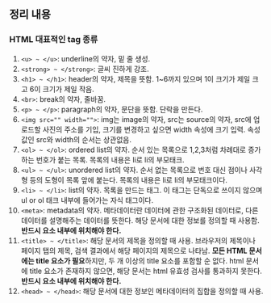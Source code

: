 ## 정리 내용
### HTML 대표적인 tag 종류
1. `<u> ~ </u>`: underline의 약자, 밑 줄 생성.
2. `<strong> ~ </strong>`: 글씨 진하게 강조.
3. `<h1> ~ </h1>`: header의 약자, 제목을 뜻함. 1~6까지 있으며 1이 크기가 제일 크고 6이 크기가 제일 작음.
4. `<br>`: break의 약자, 줄바꿈.
5. `<p> ~ </p>`: paragraph의 약자, 문단을 뜻함. 단락을 만든다.
6. `<img src="" width="">`: img는 image의 약자, src는 source의 약자, src에 업로드할 사진의 주소를 기입, 
                            크기를 변경하고 싶으면 width 속성에 크기 입력. 속성값인 src와 width의 순서는 상관없음.
7. `<ol> ~ </ol>`: ordered list의 약자. 순서 있는 목록으로 1,2,3처럼 차례대로 증가하는 번호가 붙는 목록. 목록의 내용은 li로 li의 부모태크.
8. `<ul> ~ </ul>`: unordered list의 약자. 순서 없는 목록으로 번호 대신 점이나 사각형 등의 도형이 목록 앞에 붙는다. 목록의 내용은 li로 li의 부모태크이다.
9. `<li> ~ </li>`: list의 약자. 목록을 만드는 태그. 이 태그는 단독으로 쓰이지 않으며 ul or ol 태크 내부에 들어가는 자식 태그이다.
10. `<meta>`: metadata의 약자. 메타데이터란 데이터에 관한 구조화된 데이터로, 다른 데이터를 설명해주는 데이터를 뜻한다.
              해당 문서에 대한 정보를 정의할 때 사용함. **반드시 <head>요소 내부에 위치해야 한다.**
11. `<title> ~ </title>`: 해당 문서의 제목을 정의할 때 사용. 브라우저의 제목이나 페이지 탭의 제목, 검색 결과에서 해당 페이지의 제목으로 나타남. 
                          <strong>모든 HTML 문서에는 title 요소가 필요</strong>하지만, 두 개 이상의 title 요소를 포함할 순 없다.
                          html 문서에 title 요소가 존재하지 않으면, 해당 문서는 html 유효성 검사를 통과하지 못한다. <strong>반드시 <head>요소 내부에 위치해야 한다.</strong>
12. `<head> ~ </head>`: 해당 문서에 대한 정보인 메타데이터의 집합을 정의할 때 사용. <title>, <style>, <base>, <link>, <meta>는 head에 포함되어 있어야 한다.
13. `<body> ~ </body>`: 해당 문서의 본문으로 텍스트, 하이퍼링크, 이미지, 리스트 등과 같은 모든 콘텐츠를 포함하는 영역을 정의할 때 사용된다.
                        html 문서에는 단 하나의 <body>만 존재해야 한다.
14. `<html> ~ </html>`: HTML문서를 구성하는 기본 단위.
15. `<!doctype html>`: 해당 선언은 html 문서에서 가장 먼저 선언되어야 한다. 
                        선언된 페이지의 html 버전이 무엇인지를 웹 브라우저에 알려주는 역할을 하는 선언문으로, 대소문자를 구분하지 않는다.
16. `<a> ~ </a>`: anchor의 약자. 하이퍼링크를 정의할 때 사용. href 속성에 링크 목적지를 설정.
17. `<iframe> ~ </iframe>`: lnline frame의 약자. 현재 html문서에 다른 문서를 포함시킬 때 사용. ex) 동영상
18. `<div> ~ </div>`: division의 약자. 문서에서 특정 영역이나 섹션을 정의할 때 사용. 
                      div요소는 여러 html 요소들을 하나로 묶어주며 css로 스타일을 변경하거나 자바스크립트로 특정 작업을 수행하기 위한 일종의 컨테이너로 사용.
                      또한, css와 함께 웹 페이지의 레이아웃을 설정하는데도 사용됨.
19. `<span> ~ </span>`: 문서에서 인라인 요소들을 하나로 묶을 때 사용.
                        span 요소는 그 자체만으로는 어떠한 의미도 가지지 않지만, class나 id와 같은 전역 속성과 함께 사용하여 스타일링을 위해 요소들을 그룹하하거나 속성값을 공유하는데 유용하게 사용할 수 있다.
                        div 요소는 블록 타입의 요소인데 반해 span 요소는 인라인 타입의 요소이다.
20. `<input>`: 사용자로부터 입력을 받을 수 있는 입력 필드. **form 요소 내부에서 사용됨.**
21. `<form> ~ </form>`: 사용자로부터 입력을 받을 수 있는 html 입력 폼을 정의할 때 사용.
                        `<button>, <fieldset>, <input>, <label>, <option>, <optgroup>, <select>, <textarea>` 들을 포함한다.
22. `<nav> ~ </nav>`: naviagtion의 약자. 다른 페이지 or 현재 페이지의 다른 부분과 연결되는 네비게이션 링크들의 집합을 정의할 때 사용. ex) 메뉴, 목차, 인덱스 등
23. `<footer> ~ </footer>`: 하나의 문서에 여러 개의 footer 요소가 포함될 수 있다.
                            아래와 같은 정보를 포함한다. (1.저자 정보, 2.저작권 정보 3.연락처 4.사이트맵 5.연관 페이지 6.페이지 맨 위로 가는 top버튼 )
24. `<style> ~ </style>`: 문서의 스타일 정보를 정의할 때 사용. 스타일 요소는 CSS를 명시하며, html 문서에는 여러 개의 style 요소를 포함할 수 있다.

## 출처 && 깃허브
[생활코딩 web/html&internet](https://opentutorials.org/course/3084)

[github](https://github.com/KYUSEONGHAN)